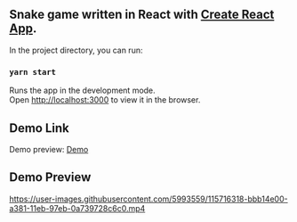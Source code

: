 ## Snake game written in React with [Create React App](https://github.com/facebook/create-react-app).

In the project directory, you can run:

### `yarn start`

Runs the app in the development mode.\
Open [http://localhost:3000](http://localhost:3000) to view it in the browser.

## Demo Link

Demo preview: [Demo](https://mdekalka.github.io/react-snake)

## Demo Preview
https://user-images.githubusercontent.com/5993559/115716318-bbb14e00-a381-11eb-97eb-0a739728c6c0.mp4
